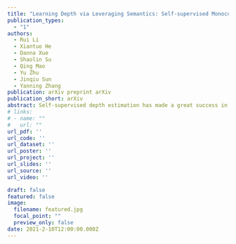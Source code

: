 ```yaml
---
title: "Learning Depth via Leveraging Semantics: Self-supervised Monocular Depth Estimation with Both Implicit and Explicit Semantic Guidance"
publication_types:
  - "1"
authors:
  - Rui Li
  - Xiantuo He
  - Danna Xue
  - Shaolin Su
  - Qing Mao
  - Yu Zhu
  - Jinqiu Sun
  - Yanning Zhang
publication: arXiv preprint arXiv
publication_short: arXiv
abstract: Self-supervised depth estimation has made a great success in learning depth from unlabeled image sequences. While the mappings between image and pixel-wise depth are well-studied in current methods, the correlation between image, depth and scene semantics, however, is less considered. This hinders the network to better understand the real geometry of the scene, since the contextual clues, contribute not only the latent representations of scene depth, but also the straight constraints for depth map. In this paper, we leverage the two benefits by proposing the implicit and explicit semantic guidance for accurate self-supervised depth estimation. We propose a Semantic-aware Spatial Feature Alignment (SSFA) scheme to effectively align implicit semantic features with depth features for scene-aware depth estimation. We also propose a semantic-guided ranking loss to explicitly constrain the estimated depth maps to be consistent with real scene contextual properties. Both semantic label noise and prediction uncertainty is considered to yield reliable depth supervisions. Extensive experimental results show that our method produces high quality depth maps which are consistently superior either on complex scenes or diverse semantic categories, and outperforms the state-of-the-art methods by a significant margin.
# links:
# - name: ""
#   url: ""
url_pdf: ''
url_code: ''
url_dataset: ''
url_poster: ''
url_project: ''
url_slides: ''
url_source: ''
url_video: ''

draft: false
featured: false
image:
  filename: featured.jpg
  focal_point: ""
  preview_only: false
date: 2021-2-10T12:00:00.000Z
---
```

